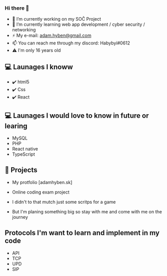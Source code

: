 ### Hi there 👋

- 🔭 I’m currently working on my SOČ Project
- 🌱 I’m currently learning web app development / cyber security / networking
- ⚡ My e-mail: adam.hyben@gmail.com 
- 📫 You can reach me through my discord: Habybyi#0612
- ⚠️ I'm only 16 years old

## 💻 Launages I knoww
- ✔️ html5
- ✔️ Css 
- ✔️ React

## 💻 Launages I would love to know in future or learing 
- MySQL
- PHP
- React native
- TypeScript

## 🦾 Projects
- My protfolio [adamhyben.sk]
- Online coding exam project

- I didn't to that mutch just some scritps for a game
- But I'm planing something big so stay with me and come with me on the journey


## Protocols I'm want to learn and implement in my code

- API
- TCP
- UPD
- SIP
